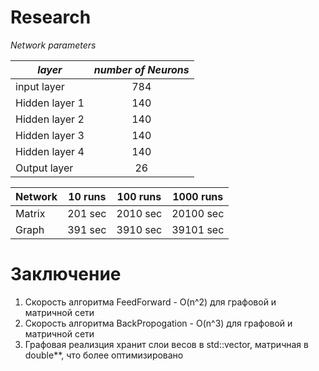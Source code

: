 # Research

*Network parameters*

|     _layer_   |_number of Neurons_| 
| ------------- |:-----------------:|
| input layer   |        784        |
| Hidden layer 1|        140        |
| Hidden layer 2|        140        |
| Hidden layer 3|        140        |
| Hidden layer 4|        140        |
| Output layer  |         26        |


| Network |    10 runs   |    100 runs   |    1000 runs   |
| --------|  --------|  ---------|:----------:|
| Matrix  |    201 sec  |    2010 sec  |    20100 sec  |
| Graph   |    391 sec   |   3910 sec  |    39101 sec  |



# Заключение
1. Скорость алгоритма FeedForward - O(n^2) для графовой и матричной сети
2. Скорость алгоритма BackPropogation - O(n^3) для графовой и матричной сети
3. Графовая реализция хранит слои весов в std::vector, матричная в double**, что более оптимизировано